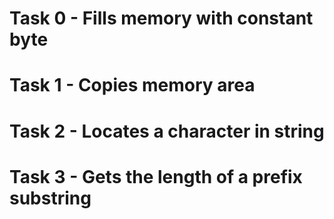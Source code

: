 # Task 0 - Fills memory with constant byte
# Task 1 - Copies memory area
# Task 2 - Locates a character in string
# Task 3 - Gets the length of a prefix substring

